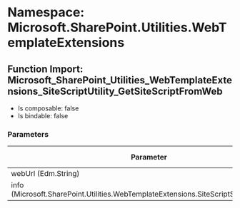 # Namespace: Microsoft.SharePoint.Utilities.WebTemplateExtensions

## Function Import: Microsoft_SharePoint_Utilities_WebTemplateExtensions_SiteScriptUtility_GetSiteScriptFromWeb

- Is composable: false
- Is bindable: false

### Parameters

Parameter | SPO | SP 2019 | SP 2016 | SP 2013
----------|:---:|:-------:|:-------:|:-------
webUrl (Edm.String) | ✅ | ❌ | ❌ | ❌
info (Microsoft.SharePoint.Utilities.WebTemplateExtensions.SiteScriptSerializationInfo) | ✅ | ❌ | ❌ | ❌